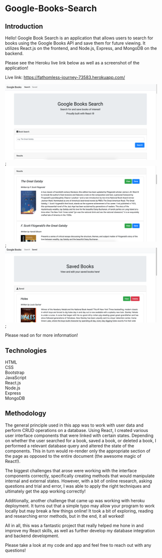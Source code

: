 # Google-Books-Search

## Introduction
Hello! Google Book Search is an application that allows 
users to search for books using the Google Books API and 
save them for future viewing. It utilizes React.js on the frontend, and Node.js, Express, and MongoDB on the backend.

Please see the Heroku live link below as well as a screenshot of the application!

Live link: https://fathomless-journey-73583.herokuapp.com/

![alt text](Book-search-screenshot1.png "Book Search Screenshot 1");
![alt text](Book-search-screenshot2.png "Book Search Screenshot 2");
![alt text](Book-search-screenshot3.png "Book Search Screenshot 3");

Please read on for more information!

## Technologies
HTML</br>
CSS</br>
Bootstrap</br>
JavaScript</br>
React.js</br>
Node.js</br>
Express</br>
MongoDB</br>

## Methodology 
The general principle used in this app was to work with user data and perform CRUD operations on a database. Using React, I created various user interface components that were linked with certain states. Depending on whether the user searched for a book, saved a book, or deleted a book, I performed a relevant database query and altered the state of the components. This in turn would re-render only the appropriate section of the page as opposed to the entire document (the awesome magic of React!).

The biggest challenges that arose were working with the interface components correctly, specifically creating methods that would manipulate internal and external states. However, with a bit of online research, asking questions and trial and error, I was able to apply the right techniques and ultimately get the app working correctly!

Additionally, another challenge that came up was working with heroku deployment. It turns out that a simple typo may allow your program to work locally but may break a few things online! It took a bit of exploring, reading and researching error methods, but in the end, it all worked! 

All in all, this was a fantastic project that really helped me hone in and improve my React skills, as well as further develop my database integration and backend development.

Please take a look at my code and app and feel free to reach out with any questions!

